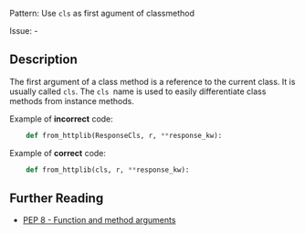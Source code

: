 Pattern: Use `cls` as first agument of classmethod

Issue: -

## Description

The first argument of a class method is a reference to the current class. It is usually called `cls`. The `cls `name is used to easily differentiate class methods from instance methods.


Example of **incorrect** code:

```python
    def from_httplib(ResponseCls, r, **response_kw):
```

Example of **correct** code:

```python
    def from_httplib(cls, r, **response_kw):
```

## Further Reading

* [PEP 8 - Function and method arguments](http://legacy.python.org/dev/peps/pep-0008/#function-and-method-arguments)
